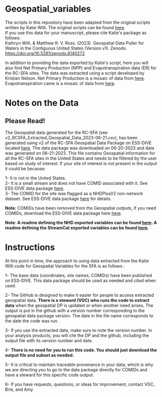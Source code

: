 # Geospatial_variables

The scripts in this repository have been adapted from the original scripts written by Katie Willi. The original scripts can be found [here](https://github.com/rossyndicate/geospatial_for_conus_waters).   
If you use this data for your manuscript, please cite Katie's package as follows:   
Kathryn Willi, & Matthew R. V. Ross. (2023). Geospatial Data Puller for Waters in the Contiguous United States (Version v1). Zenodo. https://doi.org/10.5281/zenodo.8140272 

In addition to providing the data exported by Katie's script, here you will also find Net Primary Production (NPP) and Evapotranspiration data (ER) for the RC-SFA sites. The data was extracted using a script developed by Kristian Nelson. Net Primary Production is a mosaic of data from [here](https://e4ftl01.cr.usgs.gov/MOLT/MOD17A3HGF.061/2015.01.01/).
Evapotranspiration came is a mosaic of data from [here](https://e4ftl01.cr.usgs.gov/MOLT/MOD16A3GF.061/2021.01.01/).    


# Notes on the Data
## Please Read!
The Geospatial data generated for the RC-SFA (see v2_RCSFA_Extracted_Geospatial_Data_2023-06-21.csv), has been generated using v2 of the RC-SFA Geospatial Data Package on ESS-DIVE located [here](https://data.ess-dive.lbl.gov/view/doi:10.15485/1971251). The data package was downloaded on 06-20-2023 and data was generated on 06-21-2023. This file contains Geospatial information for all the RC-SFA sites in the United States and needs to be filtered by the user based on study of interest. If your site of interest is not present in the output it could be because:        

1- It is not in the United States.      
2- It is a small stream and does not have COMID associated with it. See ESS-DIVE data package [here](https://data.ess-dive.lbl.gov/view/doi:10.15485/1971251).    
3- The COMID for the site was flagged as a NHDPlusV2 non-network dataset. See ESS-DIVE data package [here](https://data.ess-dive.lbl.gov/view/doi:10.15485/1971251) for details.     


**Note**: COMIDs have been removed from the Geospatial outputs, if you need COMIDs, download the ESS-DIVE data package here [here](https://data.ess-dive.lbl.gov/view/doi:10.15485/1971251).         

**Note**: **A readme defining the NHD exported variables can be found [here](https://edap-ow-data-commons.s3.amazonaws.com/NHDPlusV21/Data/NationalData/0Release_Notes_NationalData_Seamless_GeoDatabase.pdf). A readme defining the StreamCat exported variables can be found [here](https://www.epa.gov/national-aquatic-resource-surveys/streamcat-metrics-and-definitions).**


# Instructions
At this point in time, the approach to using data extracted from the Katie Willi code for Geospatial Variables for the SFA is as follows :       

1- The base data (coordinates, site names, COMIDs) have been published on ESS-DIVE. This data package should be used as needed and cited when used.          

2- The GitHub is designed to make it easier for people to access extracted geospatial data. **There is a steward (VGC) who runs the code to extract data** when the geospatial DP is updated or when another need arises. The output is put in the github with a version number corresponding to the geospatial data package version. The date in the file name corresponds to the date the code was run.         

3- If you use the extracted data, make sure to note the version number. In your analysis products, you will cite the DP and the github, including the output file with its version number and date.       

4- **There is no need for you to run this code. You should just download the output file and subset as needed.**          

5- It is critical to maintain traceable provenance in your data, which is why we are directing you to go to the data package directly for COMIDs and have a steward for this specific code output.            

6- If you have requests, questions, or ideas for improvement, contact VGC, Brie, and Amy
